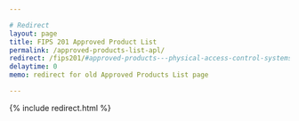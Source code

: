 ```yaml
---

# Redirect 
layout: page
title: FIPS 201 Approved Product List
permalink: /approved-products-list-apl/
redirect: /fips201/#approved-products---physical-access-control-systems
delaytime: 0
memo: redirect for old Approved Products List page

---
```


{% include redirect.html %}
